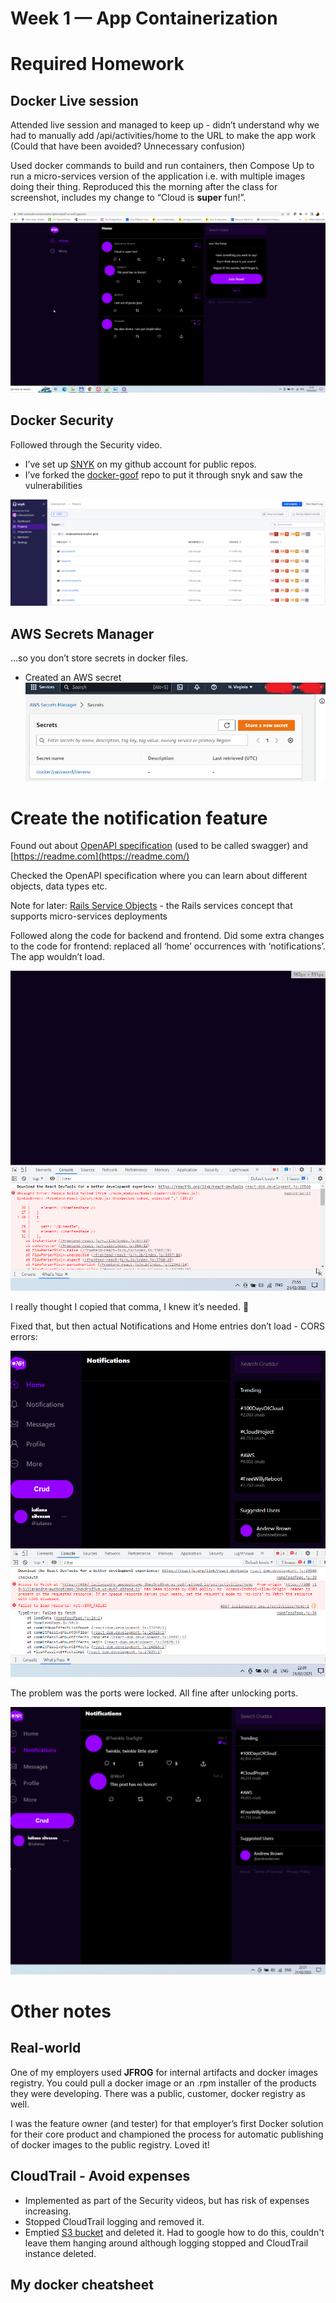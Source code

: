 # Week 1 — App Containerization

# Required Homework

## Docker Live session

Attended live session and managed to keep up - didn’t understand why we had to manually add /api/activities/home to the URL to make the app work (Could that have been avoided? Unnecessary confusion)

Used docker commands to build and run containers, then Compose Up to run a micro-services version of the application i.e. with multiple images doing their thing. Reproduced this the morning after the class for screenshot, includes my change to “Cloud is **super** fun!”.

![docker bootcamp app working](./assets/week1_docker_live_session_repro_app_working.png)

## Docker Security

Followed through the Security video.

* I’ve set up [SNYK](https://app.snyk.io/org/iulianasdream) on my github account for public repos.
* I’ve forked the [docker-goof](https://github.com/snyk-labs/docker-goof) repo to put it through snyk and saw the vulnerabilities

![snyk scan of docker-goof](./assets/week1_snyk_scan_of_docker-goof.png)

## AWS Secrets Manager

…so you don’t store secrets in docker files.

* Created an AWS secret
![aws secret](./assets/week1_aws_secret.png)

# Create the notification feature

Found out about [OpenAPI specification](https://www.openapis.org/) (used to be called swagger) and [https://readme.com](https://readme.com/) 

Checked the OpenAPI specification where you can learn about different objects, data types etc. 

Note for later: [Rails Service Objects](https://www.toptal.com/ruby-on-rails/rails-service-objects-tutorial) - the Rails services concept that supports micro-services deployments

Followed along the code for backend and frontend. Did some extra changes to the code for frontend: replaced all ‘home’ occurrences with ‘notifications’. The app wouldn’t load.

![Uncaught error](./assets/week1_app_not_loading_frontend_uncaught_error.png)

I really thought I copied that comma, I knew it’s needed. 🙂

Fixed that, but then actual Notifications and Home entries don’t load - CORS errors:

![CORS erros](./assets/week1_CORS_error.png)

The problem was the ports were locked. All fine after unlocking ports.

![Frontend working](./assets/week1_frontend_working.png)

# Other notes

## Real-world

One of my employers used **JFROG** for internal artifacts and docker images registry. You could pull a docker image or an .rpm installer of the products they were developing. There was a public, customer, docker registry as well. 

I was the feature owner (and tester) for that employer’s first Docker solution for their core product and championed the process for automatic publishing of docker images to the public registry. Loved it!

## CloudTrail - Avoid expenses

* Implemented as part of the Security videos, but has risk of expenses increasing.
* Stopped CloudTrail logging and removed it.
* Emptied [S3 bucket](https://console.aws.amazon.com/s3/) and deleted it. Had to google how to do this, couldn't leave them hanging around although logging stopped and CloudTrail instance deleted.

## My docker cheatsheet